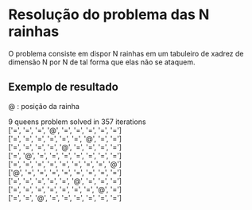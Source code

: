 # Resolução do problema das N rainhas 

O problema consiste em dispor N rainhas em um tabuleiro de xadrez de dimensão N por N de tal forma que elas não se ataquem.

## Exemplo de resultado

@ : posição da rainha

9 queens problem solved in 357 iterations  
['=', '=', '=', '@', '=', '=', '=', '=', '=']  
['=', '=', '=', '=', '=', '=', '@', '=', '=']  
['=', '=', '=', '=', '@', '=', '=', '=', '=']  
['=', '@', '=', '=', '=', '=', '=', '=', '=']  
['=', '=', '=', '=', '=', '=', '=', '=', '@']  
['@', '=', '=', '=', '=', '=', '=', '=', '=']  
['=', '=', '=', '=', '=', '@', '=', '=', '=']  
['=', '=', '=', '=', '=', '=', '=', '@', '=']  
['=', '=', '@', '=', '=', '=', '=', '=', '=']  

